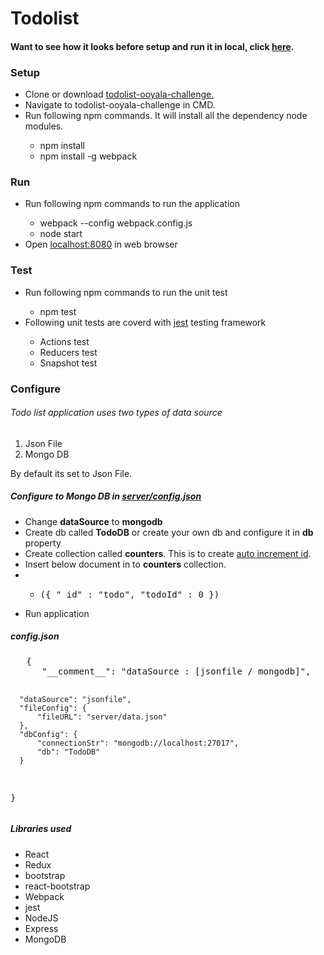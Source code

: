 # Todolist

<h4>Want to see how it looks before setup and run it in local, click <a href="https://todolist-ooyala-challenge.appspot.com/" target="_blank">here</a>.</h4>

<h3>Setup</h3>
<ul>
  <li> Clone or download <a href="https://github.com/arunbarani/todolist-ooyala-challenge.git">todolist-ooyala-challenge.</a> </li>
  <li> Navigate to todolist-ooyala-challenge in CMD. </li>
  <li> Run following npm commands. It will install all the dependency node modules.</li>
  <ul>
      <li>npm install</li>
      <li>npm install -g webpack</li>
  </ul>
</ul>

<h3>Run</h3>
<ul>
  <li> Run following npm commands to run the application</li>
  <ul>
    <li> webpack --config webpack.config.js </li>
    <li> node start </li>
  </ul>
  <li> Open <a href="http://localhost:8080">localhost:8080</a> in web browser </li>
</ul>

<h3>Test</h3>
<ul>
  <li> Run following npm commands to run the unit test</li>
  <ul>
    <li> npm test </li>
  </ul>
  <li> Following unit tests are coverd with <a href="https://github.com/facebook/jest">jest</a> testing framework </li>
   <ul>
    <li> Actions test </li>
    <li> Reducers test </li>
    <li> Snapshot test </li>
  </ul>
</ul>

<h3> Configure</h3>
  <h6>Todo list application uses two types of data source </h6>
<ol>
<li>Json File</li>
<li>Mongo DB </li>
</ol>
<p>By default its set to Json File.</p>
<h5> Configure to Mongo DB in <a href="https://github.com/arunbarani/todolist-ooyala-challenge/blob/master/server/config.json">server/config.json</a></h5>
<ul>
<li> Change <b>dataSource</b> to <b>mongodb</b> </li>
<li> Create db called <b>TodoDB</b> or create your own db and configure it in <b>db</b> property</li>
<li> Create collection called <b>counters</b>. This is to create <a href="https://docs.mongodb.com/v3.0/tutorial/create-an-auto-incrementing-field/">auto increment id</a>. </li>
<li> Insert below document in to <b>counters</b> collection.</li>
<li><ul>
<li><pre>({ "_id" : "todo", "todoId" : 0 })</pre></li>
</ul></li>
<li> Run application</li>
</ul>

<h5>config.json</h5>
<pre>
   {
      "__comment__": "dataSource : [jsonfile / mongodb]",

      "dataSource": "jsonfile",
      "fileConfig": {
          "fileURL": "server/data.json"
      },
      "dbConfig": {
          "connectionStr": "mongodb://localhost:27017",
          "db": "TodoDB"
      }
  }
</pre>

<h5>Libraries used</h5>
<ul>
<li> React </li>
<li> Redux </li>
<li> bootstrap </li>
<li> react-bootstrap</li>
<li> Webpack </li>
<li> jest </li>
<li> NodeJS </li>
<li> Express</li>
<li> MongoDB </li>
</ul>
